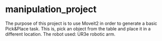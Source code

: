 # manipulation_project
The purpose of this project is to use Moveit2 in order to generate a basic Pick&amp;Place task. This is, pick an object from the table and place it in a different location. The robot used: UR3e robotic arm.
